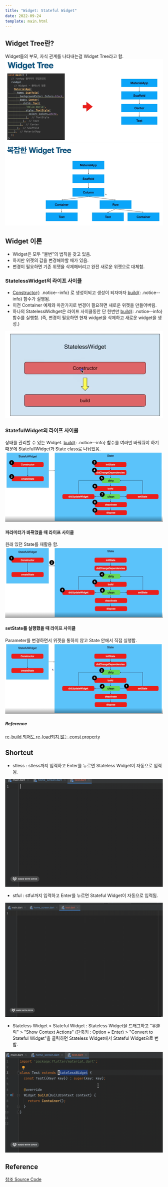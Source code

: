 ```yaml
---
title: "Widget: Stateful Widget"
date: 2022-09-24
template: main.html
---
```

## Widget Tree란?
Widget들의 부모, 자식 관계를 나타내는걸 Widget Tree라고 함.<br>
![widgetTree](/docs/assets/img/flutter/widgetTree/widgetTree.png)<br>
![complexWidget](/docs/assets/img/flutter/widgetTree/complexWidgetTree.png)<br>

## Widget 이론
- Widget은 모두 "불변"의 법칙을 갖고 있음.
- 하지만 위젯의 값을 변경해야할 때가 있음.
- 변경이 필요하면 기존 위젯을 삭제해버리고 완전 새로운 위젯으로 대체함.

### StatelessWidget의 라이프 사이클
- [Constructor](https://rookedsysc.github.io/flutter/DartGrammar/#class-기본형){: .notice--info}
로 생성이되고 생성이 되자마자 [build](https://github.com/rookedsysc/Flutter-Study/blob/main/flutterProject/splash_screen/lib/main.dart){: .notice--info} 함수가 실행됨.
- 이전 Container 예제와 마찬가지로 변경이 필요하면 새로운 위젯을 만들어버림.
- 하나의 StatelessWidhget은 라이프 사이클동안 단 한번만 [build](https://github.com/rookedsysc/Flutter-Study/blob/main/flutterProject/splash_screen/lib/main.dart){: .notice--info} 함수를 실행함. (즉, 변경이 필요하면 현재 widget을 삭제하고 새로운 widget을 생성.)

![lifeCycle](/docs/assets/img/flutter/statefullWidget/statelessLifeCycle.png)

### StatefulWidget의 라이프 사이클
상태를 관리할 수 있는 Widget. [build](https://github.com/rookedsysc/Flutter-Study/blob/main/flutterProject/splash_screen/lib/main.dart){: .notice--info} 함수를 여러번 바꿔줘야 하기 때문에 StatefullWidget과 State class로 나뉘었음.<br>
![lifeCycle](/docs/assets/img/flutter/statefullWidget/stateFulLifeCycle.png)
#### 파라미터가 바뀌었을 때 라이프 사이클
원래 있던 State를 재활용 함.<br>
![lifeCycle](/docs/assets/img/flutter/statefullWidget/parameterDidChange.png)
#### setState를 실행했을 때 라이프 사이클
Parameter를 변경하면서 위젯을 통하지 않고 State 안에서 직접 실행함.
![lifeCycle](/docs/assets/img/flutter/statefullWidget/setState.png)

##### Reference
[re-build 되어도 re-load되지 않는 const property](http://lokigem.github.io/docs/Flutter/dartGrammar/DartGrammar/#const-re-build)

## Shortcut
- stless : stless까지 입력하고 Enter를 누르면 Stateless Widget이 자동으로 입력됨.

![stless](/docs/assets/img/flutter/statefullWidget/stless.gif)

- stful : stful까지 입력하고 Enter를 누르면 Stateful Widget이 자동으로 입력됨.

![stful](/docs/assets/img/flutter/statefullWidget/stful.gif)

- Stateless Widget > Stateful Widget : Stateless Widget을 드래그하고 "우클릭" > "Show Context Actions" (단축키 : Option + Enter) > "Convert to Stateful Widget"을 클릭하면 Stateless Widget에서 Stateful Widget으로 변함.

![stless to stful](/docs/assets/img/flutter/statefullWidget/stlessToStful.gif)

## Reference
[참조 Source Code](https://github.com/rookedsysc/Flutter-Study/blob/main/flutterProject/flutter-lv1-theory-statefulwidget-before-main/lib/screen/home_screen.dart)
